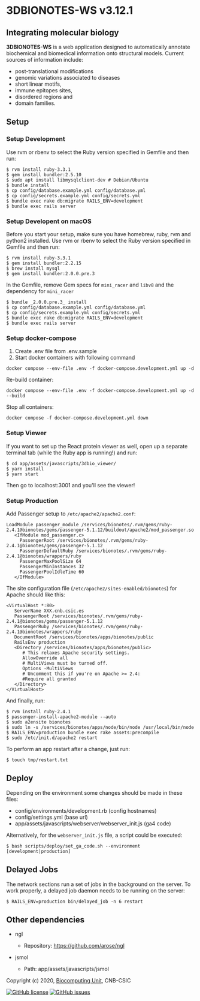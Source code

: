 # 3DBIONOTES-WS v3.12.1

## Integrating molecular biology

**3DBIONOTES-WS** is a web application designed to automatically annotate biochemical and biomedical information onto structural models. Current sources of information include:

-   post-translational modifications
-   genomic variations associated to diseases
-   short linear motifs,
-   immune epitopes sites,
-   disordered regions and
-   domain families.

## Setup

### Setup Development

Use rvm or rbenv to select the Ruby version specified in Gemfile and then run:

```
$ rvm install ruby-3.3.1
$ gem install bundler:2.5.10
$ sudo apt install libmysqlclient-dev # Debian/Ubuntu
$ bundle install
$ cp config/database.example.yml config/database.yml
$ cp config/secrets.example.yml config/secrets.yml
$ bundle exec rake db:migrate RAILS_ENV=development
$ bundle exec rails server
```

### Setup Developent on macOS

Before you start your setup, make sure you have homebrew, ruby, rvm and python2 installed.
Use rvm or rbenv to select the Ruby version specified in Gemfile and then run:

```
$ rvm install ruby-3.3.1
$ gem install bundler:2.2.15
$ brew install mysql
$ gem install bundler:2.0.0.pre.3
```

In the Gemfile, remove Gem specs for `mini_racer` and `libv8` and the dependency for `mini_racer`

```
$ bundle _2.0.0.pre.3_ install
$ cp config/database.example.yml config/database.yml
$ cp config/secrets.example.yml config/secrets.yml
$ bundle exec rake db:migrate RAILS_ENV=development
$ bundle exec rails server
```

### Setup docker-compose

1. Create .env file from .env.sample
2. Start docker containers with following command

```
docker compose --env-file .env -f docker-compose.development.yml up -d
```

Re-build container:

```
docker compose --env-file .env -f docker-compose.development.yml up -d --build
```

Stop all containers:

```
docker compose -f docker-compose.development.yml down
```

### Setup Viewer

If you want to set up the React protein viewer as well, open up a separate terminal tab (while the Ruby app is running!) and run:

```
$ cd app/assets/javascripts/3dbio_viewer/
$ yarn install
$ yarn start
```

Then go to localhost:3001 and you'll see the viewer!

### Setup Production

Add Passenger setup to `/etc/apache2/apache2.conf`:

```
LoadModule passenger_module /services/bionotes/.rvm/gems/ruby-2.4.1@bionotes/gems/passenger-5.1.12/buildout/apache2/mod_passenger.so
   <IfModule mod_passenger.c>
     PassengerRoot /services/bionotes/.rvm/gems/ruby-2.4.1@bionotes/gems/passenger-5.1.12
     PassengerDefaultRuby /services/bionotes/.rvm/gems/ruby-2.4.1@bionotes/wrappers/ruby
     PassengerMaxPoolSize 64
     PassengerMinInstances 32
     PassengerPoolIdleTime 60
   </IfModule>
```

The site configuration file (`/etc/apache2/sites-enabled/bionotes`) for Apache should like this:

```
<VirtualHost *:80>
   ServerName XXX.cnb.csic.es
   PassengerRoot /services/bionotes/.rvm/gems/ruby-2.4.1@bionotes/gems/passenger-5.1.12
   PassengerRuby /services/bionotes/.rvm/gems/ruby-2.4.1@bionotes/wrappers/ruby
   DocumentRoot /services/bionotes/apps/bionotes/public
   RailsEnv production
   <Directory /services/bionotes/apps/bionotes/public>
      # This relaxes Apache security settings.
      AllowOverride all
      # MultiViews must be turned off.
      Options -MultiViews
      # Uncomment this if you're on Apache >= 2.4:
      #Require all granted
   </Directory>
</VirtualHost>
```

And finally, run:

```
$ rvm install ruby-2.4.1
$ passenger-install-apache2-module --auto
$ sudo a2ensite bionotes
$ sudo ln -s /services/bionotes/apps/node/bin/node /usr/local/bin/node
$ RAILS_ENV=production bundle exec rake assets:precompile
$ sudo /etc/init.d/apache2 restart
```

To perform an app restart after a change, just run:

```
$ touch tmp/restart.txt
```

## Deploy

Depending on the environment some changes should be made in these files:

-   config/environments/development.rb (config hostnames)
-   config/settings.yml (base url)
-   app/assets/javascripts/webserver/webserver_init.js (ga4 code)

Alternatively, for the `webserver_init.js` file, a script could be executed:

```
$ bash scripts/deploy/set_ga_code.sh --environment [development|production]
```

## Delayed Jobs

The network sections run a set of jobs in the background on the server. To work properly, a delayed job daemon needs to be running on the server:

```
$ RAILS_ENV=production bin/delayed_job -n 6 restart
```

## Other dependencies

-   ngl

    -   Repository: https://github.com/arose/ngl

-   jsmol
    -   Path: app/assets/javascripts/jsmol

Copyright (c) 2020, [Biocomputing Unit](http://biocomputingunit.es), CNB-CSIC

[![GitHub license](https://img.shields.io/github/license/3dbionotes-community/3DBIONOTES.svg)](https://github.com/3dbionotes-community/3DBIONOTES/blob/master/LICENSE)
[![GitHub issues](https://img.shields.io/github/issues/3dbionotes-community/3DBIONOTES.svg)](https://github.com/3dbionotes-community/3DBIONOTES/issues)
